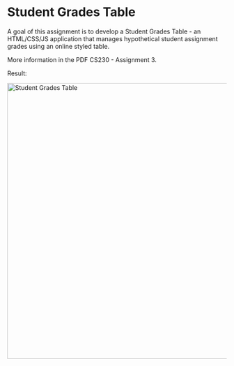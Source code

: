 # Student Grades Table

A goal of this assignment is to develop a Student Grades Table - an HTML/CSS/JS application that manages hypothetical student assignment grades using an online styled table.

More information in the PDF CS230 - Assignment 3.

Result:

<img width="633" alt="Student Grades Table" src="https://github.com/tmshts/Web_Information_Processing/assets/74012536/853e6071-0df6-4bde-a3da-d390aaabea9d">